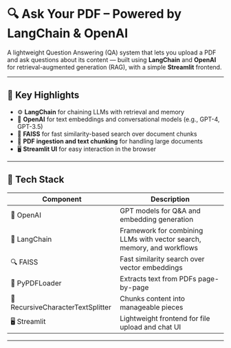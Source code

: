 # 🔍 Ask Your PDF – Powered by LangChain & OpenAI

A lightweight Question Answering (QA) system that lets you upload a PDF and ask questions about its content — built using **LangChain** and **OpenAI** for retrieval-augmented generation (RAG), with a simple **Streamlit** frontend.

---

## 🚀 Key Highlights

- ⚙️ **LangChain** for chaining LLMs with retrieval and memory
- 🧠 **OpenAI** for text embeddings and conversational models (e.g., GPT-4, GPT-3.5)
- 🔎 **FAISS** for fast similarity-based search over document chunks
- 🧾 **PDF ingestion and text chunking** for handling large documents
- 🖥️ **Streamlit UI** for easy interaction in the browser

---

## 🧱 Tech Stack

| Component     | Description |
|---------------|-------------|
| 🧠 OpenAI     | GPT models for Q&A and embedding generation |
| 🔗 LangChain  | Framework for combining LLMs with vector search, memory, and workflows |
| 🔍 FAISS      | Fast similarity search over vector embeddings |
| 📄 PyPDFLoader| Extracts text from PDFs page-by-page |
| 🧩 RecursiveCharacterTextSplitter | Chunks content into manageable pieces |
| 🖥️ Streamlit  | Lightweight frontend for file upload and chat UI |

---